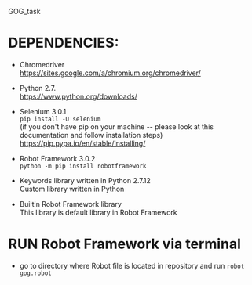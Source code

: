 GOG_task

# DEPENDENCIES:
- Chromedriver  
https://sites.google.com/a/chromium.org/chromedriver/

- Python 2.7.   
https://www.python.org/downloads/

- Selenium 3.0.1   
<code>pip install -U selenium</code>  
(if you don't have pip on your machine -- please look at this documentation and follow installation steps)  
https://pip.pypa.io/en/stable/installing/  

- Robot Framework 3.0.2  
<code>python -m pip install robotframework</code>  

- Keywords library written in Python 2.7.12  
Custom library written in Python  

- Builtin Robot Framework library  
This library is default library in Robot Framework    

# RUN Robot Framework via terminal   
- go to directory where Robot file is located in repository and run <code>robot gog.robot</code>
